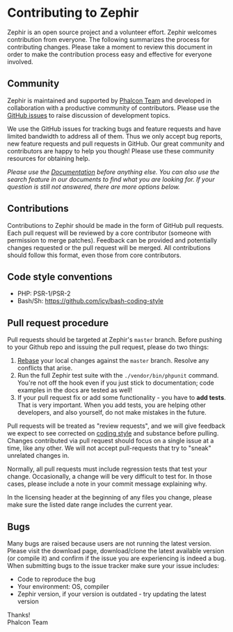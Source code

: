 # Contributing to Zephir

Zephir is an open source project and a volunteer effort. Zephir welcomes
contribution from everyone. The following summarizes the process for
contributing changes. Please take a moment to review this document in order
to make the contribution process easy and effective for everyone involved.

## Community

Zephir is maintained and supported by [Phalcon Team][team] and developed in
collaboration with a productive community of contributors. Please use the
[GitHub issues][issues] to raise discussion of development topics.

We use the GitHub issues for tracking bugs and feature requests and have
limited bandwidth to address all of them. Thus we only accept bug reports,
new feature requests and pull requests in GitHub. Our great community and
contributors are happy to help you though! Please use these community
resources for obtaining help.

_Please use the [Documentation][docs] before anything else. You can also use
the search feature in our documents to find what you are looking for. If your
question is still not answered, there are more options below._

## Contributions

Contributions to Zephir should be made in the form of GitHub pull requests.
Each pull request will be reviewed by a core contributor (someone with
permission to merge patches). Feedback can be provided and potentially changes
requested or the pull request will be merged. All contributions should follow
this format, even those from core contributors.

## Code style conventions

- PHP: PSR-1/PSR-2
- Bash/Sh: https://github.com/icy/bash-coding-style

## Pull request procedure

Pull requests should be targeted at Zephir's `master` branch.
Before pushing to your Github repo and issuing the pull request,
please do two things:

1. [Rebase][git rebase] your local changes against the `master` branch.
   Resolve any conflicts that arise.
2. Run the full Zephir test suite with the `./vendor/bin/phpunit` command.
   You're not off the hook even if you just stick to documentation; code
   examples in the docs are tested as well!
3. If your pull request fix or add some functionality - you have to **add tests**.
   That is very important. When you add tests, you are helping other developers,
   and also yourself, do not make mistakes in the future.

Pull requests will be treated as "review requests", and we will give
feedback we expect to see corrected on [coding style][psr-2]
and substance before pulling.  Changes contributed via pull request should
focus on a single issue at a time, like any other.  We will not accept
pull-requests that try to "sneak" unrelated changes in.

Normally, all pull requests must include regression tests
that test your change.  Occasionally, a change will be very difficult
to test for.  In those cases, please include a note in your commit
message explaining why.

In the licensing header at the beginning of any files you change,
please make sure the listed date range includes the current year.

## Bugs

Many bugs are raised because users are not running the latest version.
Please visit the download page, download/clone the latest available version
(or compile it) and confirm if the issue you are experiencing is indeed a bug.
When submitting bugs to the issue tracker make sure your issue includes:

 - Code to reproduce the bug
 - Your environment: OS, compiler
 - Zephir version, if your version is outdated - try updating the latest version

Thanks! <br />
Phalcon Team

[team]: https://phalcon.io/en-us/team
[issues]: https://github.com/phalcon/zephir/issues
[docs]: https://docs.zephir-lang.com
[git rebase]: http://git-scm.com/book/en/Git-Branching-Rebasing
[psr-2]: https://github.com/php-fig/fig-standards/blob/master/accepted/PSR-2-coding-style-guide.md
